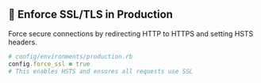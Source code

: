 ## 🚧 Enforce SSL/TLS in Production

Force secure connections by redirecting HTTP to HTTPS and setting HSTS headers.

```ruby
# config/environments/production.rb
config.force_ssl = true
# This enables HSTS and ensures all requests use SSL
```
